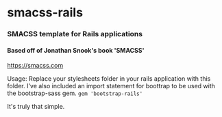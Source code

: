 # smacss-rails

### SMACSS template for Rails applications
#### Based off of Jonathan Snook's book 'SMACSS'
https://smacss.com

Usage: Replace your stylesheets folder in your rails application with this folder.
I've also included an import statement for boottrap to be used with the bootstrap-sass gem.
<code>gem 'bootstrap-rails'</code>

It's truly that simple.

